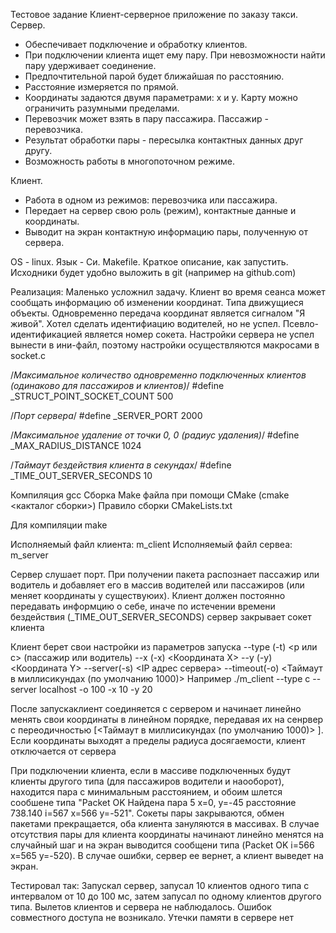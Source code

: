 Тестовое задание 
Клиент-серверное приложение по заказу такси.
Сервер.

- Обеспечивает подключение и обработку клиентов.
- При подключении клиента ищет ему пару. При невозможности найти пару удерживает соединение.
- Предпочтительной парой будет ближайшая по расстоянию.
- Расстояние измеряется по прямой.
- Координаты задаются двумя параметрами: х и y. Карту можно ограничить разумными пределами.
- Перевозчик может взять в пару пассажира. Пассажир - перевозчика.
- Результат обработки пары - пересылка контактных данных друг другу.
- Возможность работы в многопоточном режиме.

 

Клиент.

- Работа в одном из режимов: перевозчика или пассажира.
- Передает на сервер свою роль (режим), контактные данные и координаты.
- Выводит на экран контактную информацию пары, полученную от сервера.

OS - linux. Язык - Си. Makefile. Краткое описание, как запустить. Исходники будет удобно выложить в git (например на github.com)



Реализация:
Маленько усложнил задачу. Клиент во время сеанса может сообщать информацию об изменении координат.  Типа движущиеся объекты. 
Одновременно передача координат является сигналом "Я живой".
Хотел сделать идентифиацию водителей, но не успел. Псевло-идентификацией является номер сокета.
Настройки сервера не успел вынести в ини-файл, поэтому настройки осуществляются макросами в socket.c

/*Максимальное количество одновременно подключенных клиентов (одинаково для пассажиров и клиентов)*/
#define _STRUCT_POINT_SOCKET_COUNT   500

/*Порт сервера*/
#define _SERVER_PORT    2000

/*Максимальное удаление от точки 0, 0 (радиус удаления)*/
#define   _MAX_RADIUS_DISTANCE  1024

/*Таймаут бездействия клиента в секундах*/
#define     _TIME_OUT_SERVER_SECONDS     10


Компиляция gcc
Сборка Make файла при помощи CMake (cmake <какталог сборки>)
Правило сборки CMakeLists.txt


Для компиляции
make

Исполняемый файл клиента:
m_client
Исполняемый файл сервеа:
m_server


Сервер слушает порт. При получении пакета распознает пассажир или водитель и добавляет его в массив водителей или пассажиров (или меняет координаты у существуюих).
Клиент должен постоянно передавать информцию о себе, иначе по истечении времени бездействия (_TIME_OUT_SERVER_SECONDS) сервер закрывает сокет клиента

Клиент берет свои настройки из параметров запуска 
--type (-t) <p или с> (пассажир или водитель)
--x (-x) <Координата X>
--y (-y) <Координата Y>
--server(-s) <IP адрес сервера> 
--timeout(-o) <Таймаут в миллисикундах (по умолчанию 1000)>
Например
./m_client --type c --server localhost -o 100 -x 10 -y 20


После запускаклиент соединяется с сервером и начинает линейно менять свои координаты в линейном порядке, передавая их на сенрвер с переодичностью [<Таймаут в миллисикундах (по умолчанию 1000)> ]. Если координаты выходят а пределы радиуса досягаемости, клиент отключается от сервера


При подключении клиента, если в массиве подключенных будут клиенты другого типа (для пассажиров водители и наооборот), находится пара с минимальным расстоянием, и обоим шлется сообшене типа "Packet OK Найдена пара 5 x=0, y=-45 расстояние 738.140 i=567 x=566 y=-521". Сокеты пары закрываются, обмен пакетами прекращается, оба клиента зануляются в массивах.
В случае отсутствия пары для клиента координаты начинают линейно менятся на случайный шаг и на экран выводится сообщени типа (Packet OK  i=566 x=565 y=-520). 
В случае ошибки, сервер ее вернет, а клиент выведет на экран.

Тестировал так:
Запускал сервер, запусал 10 клиентов одного типа с интервалом от 10 до 100 мс, затем запусал по одному клиентов другого типа. Вылетов клиентов и сервера не наблюдалось.
Ошибок совместного доступа не возникало.
Утечки памяти в сервере нет

